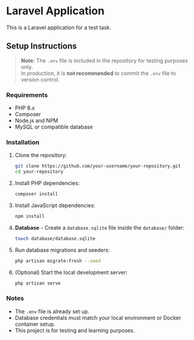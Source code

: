 # Laravel Application

This is a Laravel application for a test task.

## Setup Instructions

> **Note**: The `.env` file is included in the repository for testing purposes only.  
> In production, it is **not recommended** to commit the `.env` file to version control.

### Requirements

-   PHP 8.x
-   Composer
-   Node.js and NPM
-   MySQL or compatible database

### Installation

1. Clone the repository:

    ```bash
    git clone https://github.com/your-username/your-repository.git
    cd your-repository
    ```

2. Install PHP dependencies:

    ```bash
    composer install
    ```

3. Install JavaScript dependencies:

    ```bash
    npm install
    ```

4. **Database** - Create a `database.sqlite` file inside the `database/` folder:

    ```bash
    touch database/database.sqlite
    ```

5. Run database migrations and seeders:

    ```bash
    php artisan migrate:fresh --seed
    ```

6. (Optional) Start the local development server:

    ```bash
    php artisan serve
    ```

### Notes

-   The `.env` file is already set up.
-   Database credentials must match your local environment or Docker container setup.
-   This project is for testing and learning purposes.

